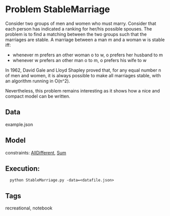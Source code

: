 # Problem StableMarriage

Consider two groups of men and women who must marry.
Consider that each person has indicated a ranking for her/his possible spouses.
The problem is to find a matching between the two groups such that the marriages are stable.
A marriage between a man m and a woman w is stable iff:
 - whenever m prefers an other woman o to w, o prefers her husband to m
 - whenever w prefers an other man o to m, o prefers his wife to w

In 1962, David Gale and Lloyd Shapley proved that, for any equal number n of men and women,
it is always possible to make all marriages stable, with an algorithm running in O(n^2).

Nevertheless, this problem remains interesting
as it shows how a nice and compact model can be written.

## Data
  example.json

## Model
  constraints: [AllDifferent](http://pycsp.org/documentation/constraints/AllDifferent), [Sum](http://pycsp.org/documentation/constraints/Sum)

## Execution:
```
  python StableMarriage.py -data=<datafile.json>
```

## Tags
  recreational, notebook
